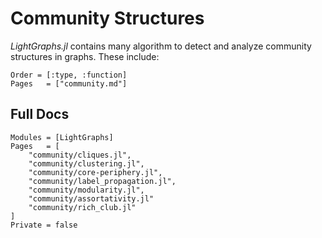 # Community Structures

*LightGraphs.jl* contains many algorithm to detect and analyze community structures
in graphs. These include:

```@index
Order = [:type, :function]
Pages   = ["community.md"]
```

## Full Docs

```@autodocs
Modules = [LightGraphs]
Pages   = [
    "community/cliques.jl",
    "community/clustering.jl",
    "community/core-periphery.jl",
    "community/label_propagation.jl",
    "community/modularity.jl",
    "community/assortativity.jl"
    "community/rich_club.jl"
]
Private = false
```
